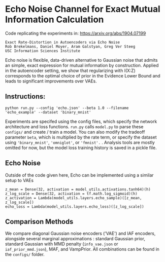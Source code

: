 # Echo Noise Channel for Exact Mutual Information Calculation

Code replicating the experiments in:  https://arxiv.org/abs/1904.07199
   
```
Exact Rate-Distortion in Autoencoders via Echo Noise 
Rob Brekelmans, Daniel Moyer, Aram Galstyan, Greg Ver Steeg
USC Information Sciences Institute
```

Echo noise is flexible, data-driven alternative to Gaussian noise that admits an simple, exact expression for mutual information by construction.  Applied in the autoencoder setting, we show that regularizing with I(X:Z) corresponds to the optimal choice of prior in the Evidence Lower Bound and leads to significant improvements over VAEs.  


## Instructions:  
```
python run.py --config 'echo.json' --beta 1.0 --filename 'echo_example' --dataset 'binary_mnist'
```
Experiments are specifed using the config files, which specify the network architecture and loss functions.  ```run.py``` calls ```model.py``` to parse these ```configs/``` and create / train a model.  You can also modify the tradeoff parameter ```beta```, which is multiplied by the rate term, or specify the dataset using ```'binary_mnist'```, ```'omniglot'```, or ```'fmnist'.``` . Analysis tools are mostly omitted for now, but the model loss training history is saved in a pickle file.

## Echo Noise

Outside of the code given here, Echo can be implemented using a similar setup to VAEs
```
z_mean = Dense(32, activation = model_utils.activations.tanh64)(h)
z_log_scale = Dense(32, activation = tf.math.log_sigmoid)(h)
z_activation = Lambda(model_utils.layers.echo_sample)([z_mean, z_log_scale])
echo_loss = Lambda(model_utils.layers.echo_loss)([z_log_scale])
```

## Comparison Methods
We compare diagonal Gaussian noise encoders ('VAE') and IAF encoders, alongside several marginal approximations : standard Gaussian prior, standard Gaussian with MMD penalty (```info_vae.json``` or ```iaf_prior_mmd.json```), MAF, and VampPrior.  All combinations can be found in the ```configs/``` folder. 

